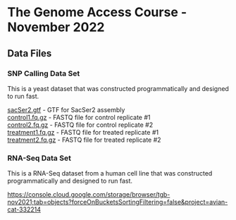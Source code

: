 # The Genome Access Course - November 2022

## Data Files

### SNP Calling Data Set

This is a yeast dataset that was constructed programmatically and designed to run fast.

<a href="sacSer2.gtf">sacSer2.gtf</a> - GTF for SacSer2 assembly <BR>
<a href="control1.fq.gz">control1.fq.gz</a> - FASTQ file for control replicate #1 <BR>
<a href="control1.fq.gz">control2.fq.gz</a> - FASTQ file for control replicate #2 <BR>
<a href="treatment1.fq.gz">treatment1.fq.gz</a> - FASTQ file for treated replicate #1 <BR>
<a href="treatment2.fq.gz">treatment2.fq.gz</a> - FASTQ file for treated replicate #2 <BR>

### RNA-Seq Data Set

This is a RNA-Seq dataset from a human cell line that was constructed programmatically and designed to run fast.

<A>https://console.cloud.google.com/storage/browser/tgb-nov2021;tab=objects?forceOnBucketsSortingFiltering=false&project=avian-cat-332214</A>

